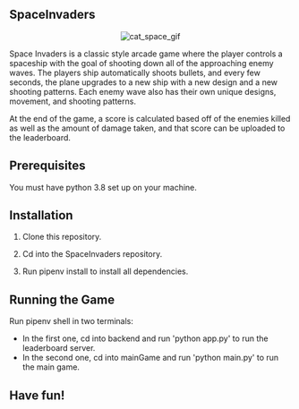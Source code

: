 ## SpaceInvaders

<div style="text-align:center">
  <img src="https://64.media.tumblr.com/e80c9c7255009d0db947568085259260/tumblr_molqv5AfbP1r4xjo2o1_500.gifv" alt="cat_space_gif" />
</div>

Space Invaders is a classic style arcade game where the player controls a spaceship with the goal of shooting down all of the approaching enemy waves. The players ship automatically shoots bullets, and every few seconds, the plane upgrades to a new ship with a new design and a new shooting patterns. Each enemy wave also has their own unique designs, movement, and shooting patterns.

At the end of the game, a score is calculated based off of the enemies killed as well as the amount of damage taken, and that score can be uploaded to the leaderboard.

## Prerequisites

You must have python 3.8 set up on your machine.

## Installation

1. Clone this repository.

2. Cd into the SpaceInvaders repository.

3. Run pipenv install to install all dependencies.

## Running the Game

Run pipenv shell in two terminals: 

* In the first one, cd into backend and run 'python app.py' to run the leaderboard server.
* In the second one, cd into mainGame and run 'python main.py' to run the main game.

## Have fun!
